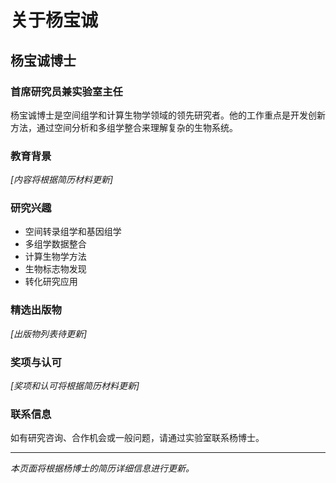 # 关于杨宝诚

## 杨宝诚博士

### 首席研究员兼实验室主任

杨宝诚博士是空间组学和计算生物学领域的领先研究者。他的工作重点是开发创新方法，通过空间分析和多组学整合来理解复杂的生物系统。

### 教育背景

*[内容将根据简历材料更新]*

### 研究兴趣

- 空间转录组学和基因组学
- 多组学数据整合
- 计算生物学方法
- 生物标志物发现
- 转化研究应用

### 精选出版物

*[出版物列表待更新]*

### 奖项与认可

*[奖项和认可将根据简历材料更新]*

### 联系信息

如有研究咨询、合作机会或一般问题，请通过实验室联系杨博士。

---

*本页面将根据杨博士的简历详细信息进行更新。*
